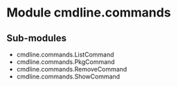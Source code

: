 Module cmdline.commands
=======================

Sub-modules
-----------
* cmdline.commands.ListCommand
* cmdline.commands.PkgCommand
* cmdline.commands.RemoveCommand
* cmdline.commands.ShowCommand